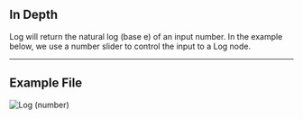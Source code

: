 ## In Depth
Log will return the natural log (base e) of an input number. In the example below, we use a number slider to control the input to a Log node.
___
## Example File

![Log (number)](./DSCore.Math.Log(number)_img.jpg)

